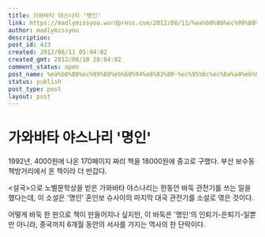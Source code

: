 ```yaml
---
title: 가와바타 야스나리 '명인'
link: https://madlymissyou.wordpress.com/2012/08/11/%ea%b0%80%ec%99%80%eb%b0%94%ed%83%80-%ec%95%bc%ec%8a%a4%eb%82%98%eb%a6%ac-%eb%aa%85%ec%9d%b8/
author: madlymissyou
description: 
post_id: 423
created: 2012/08/11 05:04:02
created_gmt: 2012/08/10 20:04:02
comment_status: open
post_name: %ea%b0%80%ec%99%80%eb%b0%94%ed%83%80-%ec%95%bc%ec%8a%a4%eb%82%98%eb%a6%ac-%eb%aa%85%ec%9d%b8
status: publish
post_type: post
layout: post
---
```


# 가와바타 야스나리 '명인'

1992년, 4000원에 나온 170페이지 짜리 책을 18000원에 중고로 구했다. 부산 보수동 책방거리에서 온 책이라 더 반갑다.

<설국>으로 노벨문학상을 받은 가와바타 야스나리는 한동안 바둑 관전기를 쓰는 일을 했다는데, 이 소설은 '명인' 혼인보 슈사이의 마지막 대국 관전기를 소설로 엮은 것이다.

어떻게 바둑 한 판으로 책이 만들어지나 싶지만, 이 바둑은 '명인'의 인퇴기-은퇴기-일뿐만 아니라, 종국까지 6개월 동안의 서사를 가지는 역사의 한 단락이다.